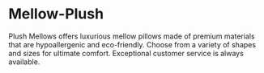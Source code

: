 # Mellow-Plush
Plush Mellows offers luxurious mellow pillows made of premium materials that are hypoallergenic and eco-friendly. Choose from a variety of shapes and sizes for ultimate comfort. Exceptional customer service is always available.
